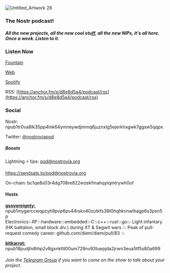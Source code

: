    
![Untitled_Artwork 28](https://user-images.githubusercontent.com/8143945/210556301-8cac9d9d-40bd-4e78-90a1-56909d589521.png)

### The Nostr podcast!

##### All the new projects, all the new cool stuff, all the new NIPs, it's all here. Once a week. Listen to it.

### Listen Now
[Fountain](https://fountain.fm/show/EHr7oroKVhkIAWNTGGRn)

[Web](https://anchor.fm/nostrovia)

[Spotify](https://open.spotify.com/show/3FKrua9rST5DDKv0WeAqWn)  
   
RSS: [https://anchor.fm/s/d8e8d5a4/podcast/rss](https://anchor.fm/s/d8e8d5a4/podcast/rss)  

### Social

Nostr: npub1tr0va8lk35pp4lnk64ymneywdjmmq6juznxlg5ejerkhxgwk7ggsw5qqpx

Twitter: [@nostroviapod](https://twitter.com/nostroviapod)

##### Boosts

Lightning ⚡️ tips: pod@nostrovia.org

https://sendsats.to/pod@nostrovia.org

On-chain: bc1qe8s03r4dg708re822wzekfmahqylqmtrywh0uf


#### Hosts  
[**gsovereignty:**](https://iris.to/gsovereignty@nostrovia.org) npub1mygerccwqpzyh9pvp6pv44rskv40zutkfs38t0hqhkvnwlhagp6s3psn5p   
Electronics💥RF💥hardware💥embedded💥C💥c++💥rust💥go💥 Light infantary (HK battalion, small block div.) during XT & Segwit wars 💥 Peak of pull-request comedy career: github.com/diem/diem/pull/83 💥

[**bitkarrot:**](https://iris.to/bitkarrot@lnaddy.com) npub18pudjhdhhp2v8gxnkttt00um729nv93tuepjda2jrwn3eua5tf5s80a699  

###### Join the [Telegram Group](https://t.me/nostroviadispatch) if you want to come on the show to talk about your project.
